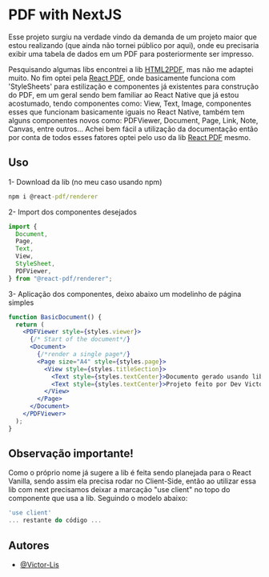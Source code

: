 # PDF with NextJS
Esse projeto surgiu na verdade vindo da demanda de um projeto maior que estou realizando (que ainda não tornei público por aqui), onde eu precisaria exibir uma tabela de dados em um PDF para posteriormente ser impresso.

Pesquisando algumas libs encontrei a lib [HTML2PDF](https://www.npmjs.com/package/react-html2pdf), mas não me adaptei muito. No fim optei pela [React PDF](https://react-pdf.org/), onde basicamente funciona com 'StyleSheets' para estilização e componentes já existentes para construção do PDF, em um geral sendo bem familiar ao React Native que já estou acostumado, tendo componentes como: View, Text, Image, componentes esses que funcionam basicamente iguais no React Native, também tem alguns componentes novos como: PDFViewer, Document, Page, Link, Note, Canvas, entre outros... Achei bem fácil a utilização da documentação então por conta de todos esses fatores optei pelo uso da lib [React PDF](https://react-pdf.org/) mesmo.

## Uso

1- Download da lib (no meu caso usando npm)
```cmd
npm i @react-pdf/renderer
```


2- Import dos componentes desejados
```jsx
import {
  Document,
  Page,
  Text,
  View,
  StyleSheet,
  PDFViewer,
} from "@react-pdf/renderer";
```


3- Aplicação dos componentes, deixo abaixo um modelinho de página simples
```jsx
function BasicDocument() {
  return (
    <PDFViewer style={styles.viewer}>
      {/* Start of the document*/}
      <Document>
        {/*render a single page*/}
        <Page size="A4" style={styles.page}>
          <View style={styles.titleSection}>
            <Text style={styles.textCenter}>Documento gerado usando lib "@react-pdf/renderer"</Text>
            <Text style={styles.textCenter}>Projeto feito por Dev Victor Lis (https://github.com/Victor-Lis)</Text>
          </View>
        </Page>
      </Document>
    </PDFViewer>
  );
}
```

## Observação importante!
Como o próprio nome já sugere a lib é feita sendo planejada para o React Vanilla, sendo assim ela precisa rodar no Client-Side, então ao utilizar essa lib com next precisamos deixar a marcação "use client" no topo do componente que usa a lib. Seguindo o modelo abaixo:
```jsx
'use client'
... restante do código ...
```

## Autores
- [@Victor-Lis](https://github.com/Victor-Lis)
